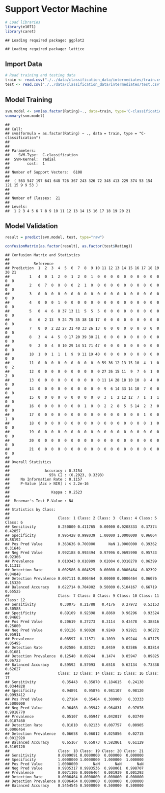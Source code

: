 # Support Vector Machine

``` r
# Load libraries
library(e1071)
library(caret)
```

    ## Loading required package: ggplot2

    ## Loading required package: lattice

## Import Data

``` r
# Read training and testing data
train <- read.csv("./../data/classification_data/intermediates/train.csv")
test <- read.csv("./../data/classification_data/intermediates/test.csv")
```

## Model Training

``` r
svm.model <- svm(as.factor(Rating)~., data=train, type='C-classification')
summary(svm.model)
```

    ## 
    ## Call:
    ## svm(formula = as.factor(Rating) ~ ., data = train, type = "C-classification")
    ## 
    ## 
    ## Parameters:
    ##    SVM-Type:  C-classification 
    ##  SVM-Kernel:  radial 
    ##        cost:  1 
    ## 
    ## Number of Support Vectors:  6108
    ## 
    ##  ( 563 547 197 641 648 726 367 243 326 72 348 413 229 374 53 154 121 15 9 9 53 )
    ## 
    ## 
    ## Number of Classes:  21 
    ## 
    ## Levels: 
    ##  1 2 3 4 5 6 7 8 9 10 11 12 13 14 15 16 17 18 19 20 21

## Model Validation

``` r
result = predict(svm.model, test, type="raw")

confusionMatrix(as.factor(result), as.factor(test$Rating))
```

    ## Confusion Matrix and Statistics
    ## 
    ##           Reference
    ## Prediction  1  2  3  4  5  6  7  8  9 10 11 12 13 14 15 16 17 18 19 20 21
    ##         1   4  0  1  2  0  1  2  0  1  0  0  0  0  0  0  0  0  0  0  0  0
    ##         2   0  7  0  0  0  0  2  1  0  0  0  0  0  0  0  0  0  0  0  0  0
    ##         3   0  0  0  0  0  0  0  0  0  0  0  0  0  0  0  0  0  0  0  0  0
    ##         4   0  0  0  1  0  0  0  0  0  0  0  0  0  0  0  0  0  0  0  0  0
    ##         5   0  4  6  8 37 13 11  5  5  5  0  0  0  0  0  0  0  0  0  0  0
    ##         6   6  2 13  9 24 75 35 38 18 17  0  0  0  0  0  0  0  0  0  0  0
    ##         7   0  0  2 22 27 31 40 33 26 13  0  0  0  0  0  0  0  0  0  0  0
    ##         8   3  4  4  5  0 17 20 39 30 21  0  0  0  0  0  0  0  0  0  0  0
    ##         9   2  0  4  0 10 29 14 51 71 47  0  0  0  0  0  0  0  0  0  0  0
    ##         10  1  0  1  1  1  9  9 11 19 40  0  0  0  0  0  0  0  0  0  0  0
    ##         11  0  0  0  0  0  0  0  0  0  0 59 36 12 13 15 10  4  1  0  0  2
    ##         12  0  0  0  0  0  0  0  0  0  0 27 26 15 11  9  7  6  1  0  2  0
    ##         13  0  0  0  0  0  0  0  0  0  0 11 14 28 18 10 10  8  4  0  0  0
    ##         14  0  0  0  0  0  0  0  0  0  0  9  6 14 33 14 10  7  0  0  0  0
    ##         15  0  0  0  0  0  0  0  0  0  0  3  1  2 12 12  7  1  1  1  0  0
    ##         16  0  0  0  0  0  0  0  1  0  0  2  2  8  5  5 14  2  3  0  0  0
    ##         17  0  0  0  0  0  0  0  0  0  0  0  0  0  0  0  0  1  0  0  1  0
    ##         18  0  0  0  0  0  0  0  0  0  0  0  0  0  0  0  0  0  1  0  0  0
    ##         19  0  0  0  0  0  0  0  0  0  0  0  0  0  0  0  0  0  0  0  0  0
    ##         20  0  0  0  0  0  0  0  0  0  0  0  0  0  0  0  0  0  0  0  0  0
    ##         21  0  0  0  0  0  0  0  0  0  0  0  0  0  0  0  0  0  0  0  0  0
    ## 
    ## Overall Statistics
    ##                                           
    ##                Accuracy : 0.3154          
    ##                  95% CI : (0.2923, 0.3393)
    ##     No Information Rate : 0.1157          
    ##     P-Value [Acc > NIR] : < 2.2e-16       
    ##                                           
    ##                   Kappa : 0.2523          
    ##                                           
    ##  Mcnemar's Test P-Value : NA              
    ## 
    ## Statistics by Class:
    ## 
    ##                      Class: 1 Class: 2 Class: 3  Class: 4 Class: 5 Class: 6
    ## Sensitivity          0.250000 0.411765  0.00000 0.0208333  0.37374  0.42857
    ## Specificity          0.995428 0.998039  1.00000 1.0000000  0.96064  0.88192
    ## Pos Pred Value       0.363636 0.700000      NaN 1.0000000  0.39362  0.31646
    ## Neg Pred Value       0.992188 0.993494  0.97996 0.9695990  0.95733  0.92366
    ## Prevalence           0.010343 0.010989  0.02004 0.0310278  0.06399  0.11312
    ## Detection Rate       0.002586 0.004525  0.00000 0.0006464  0.02392  0.04848
    ## Detection Prevalence 0.007111 0.006464  0.00000 0.0006464  0.06076  0.15320
    ## Balanced Accuracy    0.622714 0.704902  0.50000 0.5104167  0.66719  0.65525
    ##                      Class: 7 Class: 8 Class: 9 Class: 10 Class: 11 Class: 12
    ## Sensitivity           0.30075  0.21788   0.4176   0.27972   0.53153   0.30588
    ## Specificity           0.89109  0.92398   0.8860   0.96296   0.93524   0.94665
    ## Pos Pred Value        0.20619  0.27273   0.3114   0.43478   0.38816   0.25000
    ## Neg Pred Value        0.93126  0.90028   0.9249   0.92921   0.96272   0.95911
    ## Prevalence            0.08597  0.11571   0.1099   0.09244   0.07175   0.05495
    ## Detection Rate        0.02586  0.02521   0.0459   0.02586   0.03814   0.01681
    ## Detection Prevalence  0.12540  0.09244   0.1474   0.05947   0.09825   0.06723
    ## Balanced Accuracy     0.59592  0.57093   0.6518   0.62134   0.73338   0.62627
    ##                      Class: 13 Class: 14 Class: 15 Class: 16 Class: 17
    ## Sensitivity            0.35443   0.35870  0.184615   0.24138 0.0344828
    ## Specificity            0.94891   0.95876  0.981107   0.98120 0.9993412
    ## Pos Pred Value         0.27184   0.35484  0.300000   0.33333 0.5000000
    ## Neg Pred Value         0.96468   0.95942  0.964831   0.97076 0.9818770
    ## Prevalence             0.05107   0.05947  0.042017   0.03749 0.0187460
    ## Detection Rate         0.01810   0.02133  0.007757   0.00905 0.0006464
    ## Detection Prevalence   0.06658   0.06012  0.025856   0.02715 0.0012928
    ## Balanced Accuracy      0.65167   0.65873  0.582861   0.61129 0.5169120
    ##                      Class: 18 Class: 19 Class: 20 Class: 21
    ## Sensitivity          0.0909091 0.0000000  0.000000  0.000000
    ## Specificity          1.0000000 1.0000000  1.000000  1.000000
    ## Pos Pred Value       1.0000000       NaN       NaN       NaN
    ## Neg Pred Value       0.9935317 0.9993536  0.998061  0.998707
    ## Prevalence           0.0071105 0.0006464  0.001939  0.001293
    ## Detection Rate       0.0006464 0.0000000  0.000000  0.000000
    ## Detection Prevalence 0.0006464 0.0000000  0.000000  0.000000
    ## Balanced Accuracy    0.5454545 0.5000000  0.500000  0.500000
